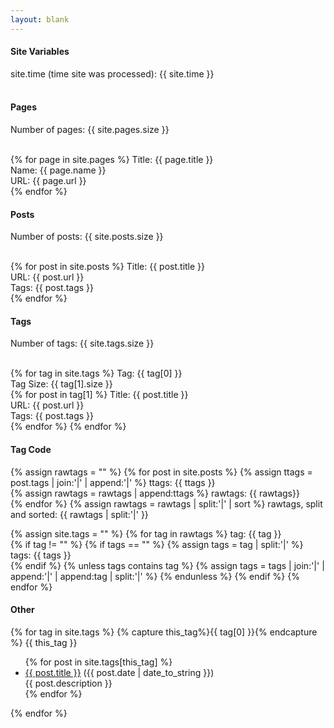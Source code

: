 ```yaml
---
layout: blank
---
```


<h4>Site Variables</h4>

site.time (time site was processed): {{ site.time }} <br><br>

<h4>Pages</h4>

Number of pages: {{ site.pages.size }} <br><br>

{% for page in site.pages %}
  Title: {{ page.title }} <br>
  Name: {{ page.name }} <br>
  URL: {{ page.url }} <br>
{% endfor %}


<h4>Posts</h4>

Number of posts: {{ site.posts.size }} <br><br>

{% for post in site.posts %}
  Title: {{ post.title }} <br>
  URL: {{ post.url }} <br>
  Tags: {{ post.tags }} <br>
{% endfor %}

<h4>Tags</h4>

Number of tags: {{ site.tags.size }} <br><br>

{% for tag in site.tags %}
  Tag: {{ tag[0] }} <br>
  Tag Size: {{ tag[1].size }} <br>
  {% for post in tag[1] %}
  Title: {{ post.title }} <br>
  URL: {{ post.url }} <br>
  Tags: {{ post.tags }} <br>
  {% endfor %}
{% endfor %}

<h4> Tag Code </h4>

{% assign rawtags = "" %}
{% for post in site.posts %}
  {% assign ttags = post.tags | join:'|' | append:'|' %}
ttags: {{ ttags }} <br>
  {% assign rawtags = rawtags | append:ttags %}
rawtags: {{ rawtags}} <br>
{% endfor %}
{% assign rawtags = rawtags | split:'|' | sort %}
rawtags, split and sorted: {{ rawtags | split:'|' }} <br>

{% assign site.tags = "" %}
{% for tag in rawtags %}
tag: {{ tag }} <br>
  {% if tag != "" %}
    {% if tags == "" %}
      {% assign tags = tag | split:'|' %}
tags: {{ tags }} <br>
    {% endif %}
    {% unless tags contains tag %}
      {% assign tags = tags | join:'|' | append:'|' | append:tag | split:'|' %}
    {% endunless %}
  {% endif %}
{% endfor %}


<h4>Other</h4>

{% for tag in site.tags %}
  {% capture this_tag%}{{ tag[0] }}{% endcapture %}
  {{ this_tag }}
  <ul>
  {% for post in site.tags[this_tag] %}
    <li><a href="{{ post.url }}">{{ post.title }}</a> ({{ post.date | date_to_string }})<br>
      {{ post.description }}
    </li>
  {% endfor %}
  </ul>
{% endfor %}
